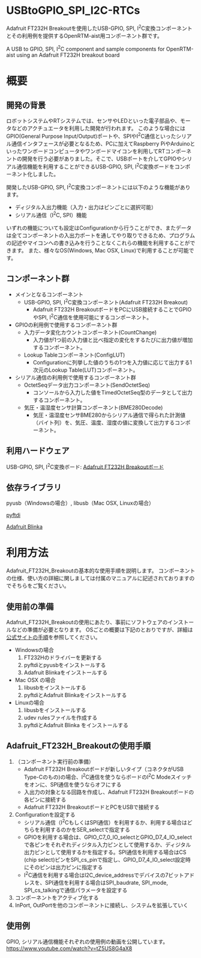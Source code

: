 # USBtoGPIO_SPI_I2C-RTCs
Adafruit FT232H Breakoutを使用したUSB-GPIO, SPI, I<sup>2</sup>C変換コンポーネントとその利用例を提供するOpenRTM-aist用コンポーネント群です。

A USB to GPIO, SPI, I<sup>2</sup>C component and sample components for OpenRTM-aist using an Adafruit FT232H breakout board  

# 概要
## 開発の背景
ロボットシステムやRTシステムでは、センサやLEDといった電子部品や、モータなどのアクチュエータを利用した開発が行われます。
このような場合にはGPIO(General Purpose Input/Output)ポートや、SPIやI<sup>2</sup>C通信といったシリアル通信インタフェースが必要となるため、PCに加えてRaspberry PiやArduinoといったワンボードコンピュータやワンボードマイコンを利用してRTコンポーネントの開発を行う必要がありました。そこで、USBポートを介してGPIOやシリアル通信機能を利用することができるUSB-GPIO, SPI, I<sup>2</sup>C変換ボードをコンポーネント化しました。

開発したUSB-GPIO, SPI, I<sup>2</sup>C変換コンポーネントには以下のような機能があります。
- ディジタル入出力機能（入力・出力はピンごとに選択可能）
- シリアル通信（I<sup>2</sup>C, SPI）機能

いずれの機能についても設定はConfigurationから行うことができ、またデータは全てコンポーネントの入出力ポートを通してやり取りできるため、プログラムの記述やマイコンへの書き込みを行うことなくこれらの機能を利用することができます。
また、様々なOS(Windows, Mac OSX, Linux)で利用することが可能です。

## コンポーネント群
- メインとなるコンポーネント
	- USB-GPIO, SPI, I<sup>2</sup>C変換コンポーネント(Adafruit FT232H Breakout)
		- Adafruit FT232H BreakoutボードをPCにUSB接続することでGPIOやSPI, I<sup>2</sup>C通信を使用可能にするコンポーネント。
- GPIOの利用例で使用するコンポーネント群
	- 入力データ変化カウントコンポーネント(CountChange)
		- 入力値が1つ前の入力値と比べ指定の変化をするたびに出力値が増加するコンポーネント。
	- Lookup Tableコンポーネント(ConfigLUT)
		- Configurationに列挙した値のうちの1つを入力値に応じて出力する1次元のLookup Table(LUT)コンポーネント。
- シリアル通信の利用例で使用するコンポーネント群
	- OctetSeqデータ出力コンポーネント(SendOctetSeq)
		- コンソールから入力した値をTimedOctetSeq型のデータとして出力するコンポーネント。
	- 気圧・温湿度センサ計算コンポーネント(BME280Decode)
		- 気圧・温湿度センサBME280からシリアル通信で得られた計測値（バイト列）を、気圧、温度、湿度の値に変換して出力するコンポーネント。

## 利用ハードウェア
USB-GPIO, SPI, I<sup>2</sup>C変換ボード: [Adafruit FT232H Breakoutボード](https://learn.adafruit.com/adafruit-ft232h-breakout)

## 依存ライブラリ
pyusb（Windowsの場合）, libusb（Mac OSX, Linuxの場合）

[pyftdi](https://eblot.github.io/pyftdi/)

[Adafruit Blinka](https://pypi.org/project/Adafruit-Blinka/)

# 利用方法
Adafruit_FT232H_Breakoutの基本的な使用手順を説明します。
コンポーネントの仕様、使い方の詳細に関しましては付属のマニュアルに記述されておりますのでそちらをご覧ください。

## 使用前の準備
Adafruit_FT232H_Breakoutの使用にあたり、事前にソフトウェアのインストールなどの準備が必要となります。
OSごとの概要は下記のとおりですが、詳細は[公式サイトの手順](https://learn.adafruit.com/circuitpython-on-any-computer-with-ft232h)を参照してください。
- Windowsの場合
	1. FT232Hのドライバーを更新する
	2. pyftdiとpyusbをインストールする
	3. Adafruit Blinkaをインストールする
- Mac OSX の場合
	1. libusbをインストールする
	2. pyftdiとAdafruit Blinkaをインストールする
- Linuxの場合
	1. libusbをインストールする
	2. udev rulesファイルを作成する
	3. pyftdiとAdafruit Blinka をインストールする

## Adafruit_FT232H_Breakoutの使用手順
1. （コンポーネント実行前の準備）
	- Adafruit FT232H Breakoutボードが新しいタイプ（コネクタがUSB Type-Cのもの)の場合、I<sup>2</sup>C通信を使うならボードのI<sup>2</sup>C Modeスイッチをオンに、SPI通信を使うならオフにする
	- 入出力の対象となる回路を作成し、Adafruit FT232H Breakoutボードの各ピンに接続する
	- Adafruit FT232H BreakoutボードとPCをUSBで接続する
1. Configurationを設定する
	- シリアル通信（I<sup>2</sup>CもしくはSPI通信）を利用するか、利用する場合はどちらを利用するのかをSER_selectで指定する
	- GPIOを利用する場合は、GPIO_C7_0_IO_selectとGPIO_D7_4_IO_selectで各ピンをそれぞれディジタル入力ピンとして使用するか、ディジタル出力ピンとして使用するかを指定する。SPI通信を利用する場合はCS (chip select)ピンをSPI_cs_pinで指定し、GPIO_D7_4_IO_select設定時にそのピンは出力ピンに指定する
	- I<sup>2</sup>C通信を利用する場合はI2C_device_addressでデバイスの7ビットアドレスを、SPI通信を利用する場合はSPI_baudrate, SPI_mode, SPI_cs_talkingで通信パラメータを設定する
1. コンポーネントをアクティブ化する
1. InPort, OutPortを他のコンポーネントに接続し、システムを拡張していく

## 使用例
GPIO, シリアル通信機能それぞれの使用例の動画を公開しています。  
https://www.youtube.com/watch?v=tZ5US8G4aX8
